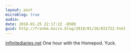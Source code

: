 ```yaml
---
layout: post
microblog: true
audio: 
date: 2018-01-25 22:17:22 -0500
guid: http://frankm.micro.blog/2018/01/26/031722.html
---
```

 [infinitediaries.net](https://infinitediaries.net/one-hour-with-apples-new-homepod/) One hour with the Homepod. Yuck. 
